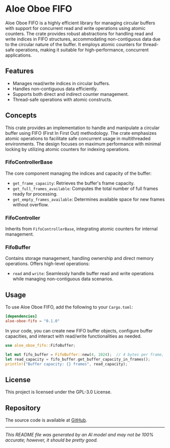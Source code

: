 # Aloe Oboe FIFO

Aloe Oboe FIFO is a highly efficient library for managing circular buffers with support for concurrent read and write operations using atomic counters. The crate provides robust abstractions for handling read and write indices in FIFO structures, accommodating non-contiguous data due to the circular nature of the buffer. It employs atomic counters for thread-safe operations, making it suitable for high-performance, concurrent applications.

## Features

- Manages read/write indices in circular buffers.
- Handles non-contiguous data efficiently.
- Supports both direct and indirect counter management.
- Thread-safe operations with atomic constructs.

## Concepts

This crate provides an implementation to handle and manipulate a circular buffer using FIFO (First In First Out) methodology. The crate emphasizes atomic operations to facilitate safe concurrent usage in multithreaded environments. The design focuses on maximum performance with minimal locking by utilizing atomic counters for indexing operations.

### FifoControllerBase
The core component managing the indices and capacity of the buffer:
- `get_frame_capacity`: Retrieves the buffer's frame capacity.
- `get_full_frames_available`: Computes the total number of full frames ready for processing.
- `get_empty_frames_available`: Determines available space for new frames without overflow.

### FifoController
Inherits from `FifoControllerBase`, integrating atomic counters for internal management.

### FifoBuffer
Contains storage management, handling ownership and direct memory operations. Offers high-level operations:
- `read` and `write`: Seamlessly handle buffer read and write operations while managing non-contiguous data scenarios.

## Usage
To use Aloe Oboe FIFO, add the following to your `Cargo.toml`:

```toml
[dependencies]
aloe-oboe-fifo = "0.1.0"
```

In your code, you can create new FIFO buffer objects, configure buffer capacities, and interact with read/write functionalities as needed.

```rust
use aloe_oboe_fifo::FifoBuffer;

let mut fifo_buffer = FifoBuffer::new(4, 1024);  // 4 bytes per frame, capacity for 1024 frames
let read_capacity = fifo_buffer.get_buffer_capacity_in_frames();
println!("Buffer capacity: {} frames", read_capacity);
```

## License
This project is licensed under the GPL-3.0 License.

## Repository
The source code is available at [GitHub](https://github.com/klebs6/aloe-rs).

---

*This README file was generated by an AI model and may not be 100% accurate; however, it should be pretty good.*